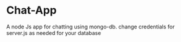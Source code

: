 # Chat-App
A node Js app for chatting using mongo-db.
change credentials for server.js as needed for your database
